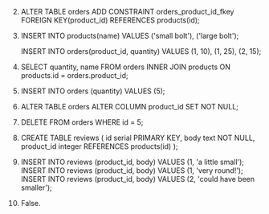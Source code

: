 2. ALTER TABLE orders ADD CONSTRAINT orders_product_id_fkey FOREIGN KEY(product_id) REFERENCES products(id);

3. INSERT INTO products(name) 
    VALUES ('small bolt'), 
    ('large bolt');

    INSERT INTO orders(product_id, quantity)
    VALUES (1, 10),
    (1, 25),
    (2, 15);

4. SELECT quantity, name 
   FROM orders
   INNER JOIN products
   ON products.id = orders.product_id;

5. INSERT INTO orders (quantity) VALUES (5);

6. ALTER TABLE orders ALTER COLUMN product_id SET NOT NULL;

7. DELETE FROM orders WHERE id = 5;

8. CREATE TABLE reviews (
  id serial PRIMARY KEY, 
  body text NOT NULL,
  product_id integer REFERENCES products(id)
);

9. INSERT INTO reviews (product_id, body) VALUES (1, 'a little small');
  INSERT INTO reviews (product_id, body) VALUES (1, 'very round!');
  INSERT INTO reviews (product_id, body) VALUES (2, 'could have been smaller');

10. False. 